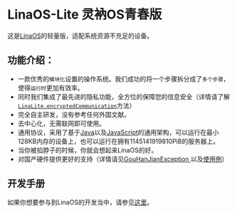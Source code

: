 # LinaOS-Lite 灵衲OS青春版
这是[LinaOS](https://github.com/StickTech/LinaOS)的轻量版，适配系统资源不充足的设备。
## 功能介绍：
- 一款优秀的`模块化`设置的操作系统。我们成功的将一个步骤拆分成了`多个步骤`，使得`运行时`更加有效率。
- 同时我们集成了最先进的隐私功能，全方位的保障您的信息安全（详情请了解[`LinaLite.encryptedCommunication`](https://github.com/StickTech/LinaOS-Lite/blob/main/LinaLite.java#L531)方法）
- 完全自主研发，没有参考任何外国文献。
- 去中心化，无需联网即可使用。
- 通用协议，采用了基于[Java](https://github.com/StickTech/LinaOS-Lite/blob/main/LinaLite.java)以及[JavaScript](https://github.com/StickTech/LinaOS-Lite/blob/main/LinaLite.js)的通用架构，可以运行在最小128KB内存的设备上，也可以运行在拥有1145141919810PiB的服务器上。
- 当你被掐脖子的时候，你就会想起来LinaOS的好。
- 对国产硬件提供更好的支持（详情请见[GouHanJianException ](https://github.com/StickTech/LinaOS-Lite/blob/main/LinaLite.java#L545)以及[使用例](https://github.com/StickTech/LinaOS-Lite/blob/259590e5857d6d1f742b86dc25a7f5b23e8f9b33/LinaLite.java#L75)）
## 开发手册
如果你想要参与到LinaOS的开发当中，请参见[这里](https://github.com/StickTech/LinaOS-Lite/blob/main/DevelopmentGuide.MD)。
